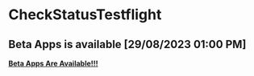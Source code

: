 # CheckStatusTestflight
## Beta Apps is available	[29/08/2023 01:00 PM]
**[Beta Apps Are Available!!!](https://github.com/manhnh97/CheckStatusTestflight/blob/master/Result_BetaAppsAvailable.md)**
